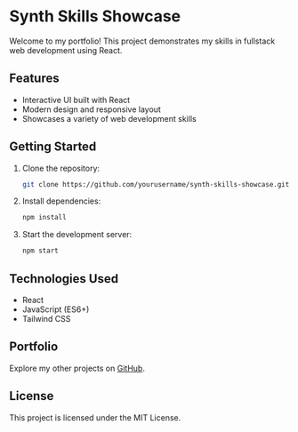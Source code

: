 # Synth Skills Showcase

Welcome to my portfolio! This project demonstrates my skills in fullstack web development using React.

## Features

- Interactive UI built with React
- Modern design and responsive layout
- Showcases a variety of web development skills

## Getting Started

1. Clone the repository:
    ```bash
    git clone https://github.com/yourusername/synth-skills-showcase.git
    ```
2. Install dependencies:
    ```bash
    npm install
    ```
3. Start the development server:
    ```bash
    npm start
    ```

## Technologies Used

- React
- JavaScript (ES6+)
- Tailwind CSS

## Portfolio

Explore my other projects on [GitHub](https://github.com/yourusername).

## License

This project is licensed under the MIT License.